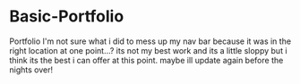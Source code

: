 # Basic-Portfolio
Portfolio
I'm not sure what i did to mess up my nav bar because it was in the right location at one point...?
its not my best work and its a little sloppy but i think its the best i can offer at this point.
maybe ill update again before the nights over!